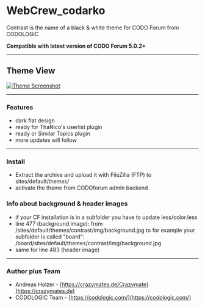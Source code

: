 # WebCrew_codarko

 Contrast is the name of a black & white theme for CODO Forum from CODOLOGIC

**Compatible with latest version of CODO Forum 5.0.2+**

***


## Theme View
<a href="http://crazymates.de">
    <img src="https://github.com/WebCrew/webCrew_contrast/blob/master/thumbnail.png?raw=true" alt="Theme Screenshot"
         title="CODO Forum Contrast Theme - Standard View" align="center" />
</a>

***



### Features
- dark flat design
- ready for ThaNico's userlist plugin
- ready or Similar Topics plugin
- more updates will follow

***



### Install
- Extract the archive and upload it with FileZilla (FTP) to sites/default/themes/
- activate the theme from CODOforum admin backend


### Info about background & header images
- if your CF installation is in a subfolder you have to update less/color.less
- line 477 (background image): from /sites/default/themes/contrast/img/background.jpg
to for example your subfolder is called "board": /board/sites/default/themes/contrast/img/background.jpg
- same for line 483 (header image)

***



### Author plus Team
- Andreas Holzer - [https://crazymates.de/Crazymate](https://crazymates.de)
- CODOLOGIC Team - [https://codologic.com/](https://codologic.com/)
